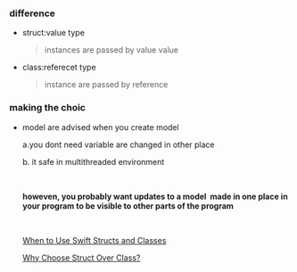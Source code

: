 ### difference

- struct:value type 

  > instances are passed by value value

- class:referecet type

  > instance are passed by reference

### making the choic

- model are advised  when you create model

  a.you dont need variable are changed in other place

  b. it safe in multithreaded environment

  ​

  **howeven,  you probably want updates to a model  made in one place in your program to be visible to other parts of the program**

  ​

  [When to Use Swift Structs and Classes](https://www.mikeash.com/pyblog/friday-qa-2015-07-17-when-to-use-swift-structs-and-classes.html)

  [Why Choose Struct Over Class?](https://stackoverflow.com/questions/24232799/why-choose-struct-over-class)

  ​

  ​

  ​